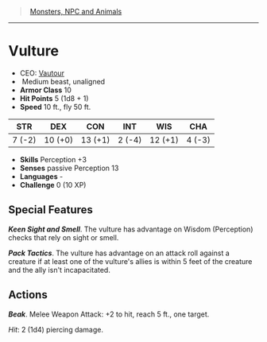﻿---
!MonsterVO
Type: beast
Size: Medium
Alignment: unaligned
ArmorClass: 10
HitPoints: 5 (1d8 + 1)
Speed: 10 ft., fly 50 ft.
Strength: ' 7 (-2)'
Dexterity: 10 (+0)
Constitution: 13 (+1)
Intelligence: ' 2 (-4)'
Wisdom: 12 (+1)
Charisma: ' 4 (-3)'
Skills: Perception +3
Senses: passive Perception 13
Languages: '-'
Challenge: 0 (10 XP)
Id: monsters_vo.md#vulture
ParentLink: monsters_vo.md#monsters-npc-and-animals
Name: Vulture
ParentName: Monsters, NPC and Animals
NameLevel: 1
AltName: '[Vautour](hd_monsters_vautour.md)'
---
> [Monsters, NPC and Animals](srd_monsters.md)

---

# Vulture

- CEO: [Vautour](hd_monsters_vautour.md)
-  Medium beast, unaligned
- **Armor Class** 10
- **Hit Points** 5 (1d8 + 1)
- **Speed** 10 ft., fly 50 ft.

|STR|DEX|CON|INT|WIS|CHA|
|---|---|---|---|---|---|
| 7 (-2)|10 (+0)|13 (+1)| 2 (-4)|12 (+1)| 4 (-3)|

- **Skills** Perception +3
- **Senses** passive Perception 13
- **Languages** -
- **Challenge** 0 (10 XP)

## Special Features

**_Keen Sight and Smell_**. The vulture has advantage on Wisdom (Perception) checks that rely on sight or smell.

**_Pack Tactics_**. The vulture has advantage on an attack roll against a creature if at least one of the vulture's allies is within 5 feet of the creature and the ally isn't incapacitated.

## Actions

**_Beak_**. Melee Weapon Attack: +2 to hit, reach 5 ft., one target.

_Hit_: 2 (1d4) piercing damage.


